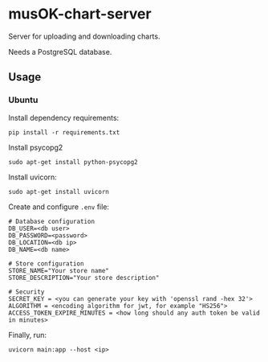 # musOK-chart-server
Server for uploading and downloading charts.

Needs a PostgreSQL database.

## Usage

### Ubuntu

Install dependency requirements:
```
pip install -r requirements.txt
```

Install psycopg2
```
sudo apt-get install python-psycopg2
```

Install uvicorn:
```
sudo apt-get install uvicorn
```

Create and configure `.env` file:
```
# Database configuration
DB_USER=<db user>
DB_PASSWORD=<password>
DB_LOCATION=<db ip>
DB_NAME=<db name>

# Store configuration
STORE_NAME="Your store name"
STORE_DESCRIPTION="Your store description"

# Security
SECRET_KEY = <you can generate your key with 'openssl rand -hex 32'>
ALGORITHM = <encoding algorithm for jwt, for example "HS256">
ACCESS_TOKEN_EXPIRE_MINUTES = <how long should any auth token be valid in minutes>
```

Finally, run:
```
uvicorn main:app --host <ip>
```
